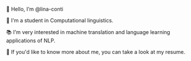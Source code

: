 👋 Hello, I’m @lina-conti

:seedling: I'm a student in Computational linguistics.

:books: I'm very interested in machine translation and language learning applications of NLP.

:scroll: If you'd like to know more about me, you can take a look at my resume. 

